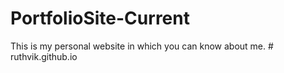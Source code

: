 # PortfolioSite-Current
This is my personal website in which you can know about me.
#   r u t h v i k . g i t h u b . i o  
 